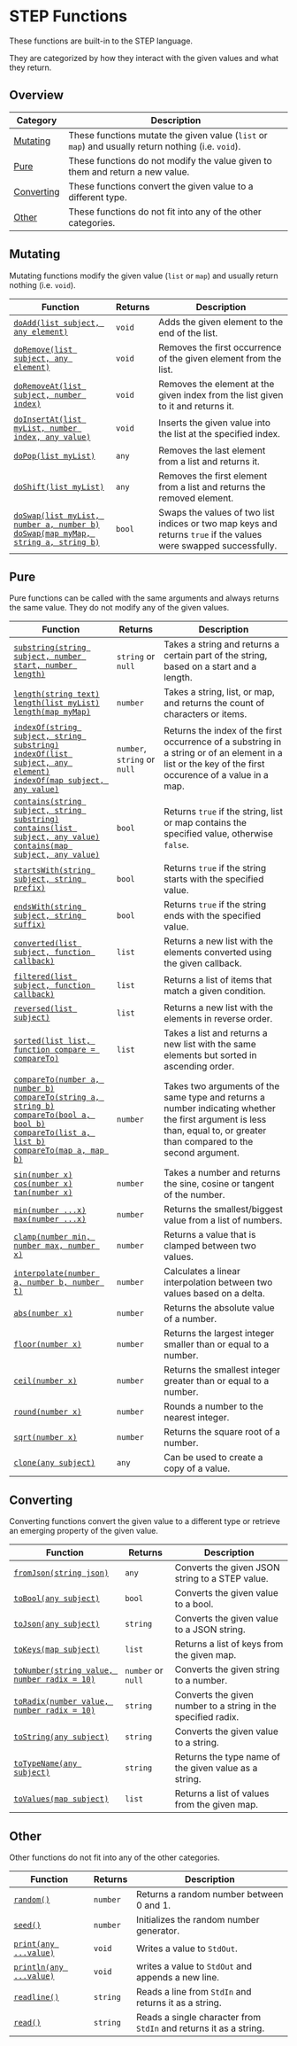 # STEP Functions

These functions are built-in to the STEP language.

They are categorized by how they interact with the given values and what they return.

## Overview

| Category                  | Description                                                                                        |
|---------------------------|----------------------------------------------------------------------------------------------------|
| [Mutating](#Mutating)     | These functions mutate the given value (`list` or `map`) and usually return nothing (i.e. `void`). |
| [Pure](#Pure)             | These functions do not modify the value given to them and return a new value.                      |
| [Converting](#Converting) | These functions convert the given value to a different type.                                       |
| [Other](#Other)           | These functions do not fit into any of the other categories.                                       |

## Mutating

Mutating functions modify the given value (`list` or `map`) and usually return nothing (i.e. `void`).

| Function                                                                                                      | Returns | Description                                                                                                      |
|---------------------------------------------------------------------------------------------------------------|---------|------------------------------------------------------------------------------------------------------------------|
| [`doAdd(list subject, any element)`](./Functions/DoAdd.md)                                                    | `void`  | Adds the given element to the end of the list.                                                                   |
| [`doRemove(list subject, any element)`](./Functions/DoRemove.md)                                              | `void`  | Removes the first occurrence of the given element from the list.                                                 |
| [`doRemoveAt(list subject, number index)`](./Functions/DoRemoveAt.md)                                         | `void`  | Removes the element at the given index from the list given to it and returns it.                                 |
| [`doInsertAt(list myList, number index, any value)`](./Functions/DoInsertAt.md)                               | `void`  | Inserts the given value into the list at the specified index.                                                    |
| [`doPop(list myList)`](./Functions/DoPop.md)                                                                  | `any`   | Removes the last element from a list and returns it.                                                             |
| [`doShift(list myList)`](./Functions/DoShift.md)                                                              | `any`   | Removes the first element from a list and returns the removed element.                                           |
| [`doSwap(list myList, number a, number b)`<br>`doSwap(map myMap, string a, string b)`](./Functions/DoSwap.md) | `bool`  | Swaps the values of two list indices or two map keys and returns `true` if the values were swapped successfully. |

## Pure

Pure functions can be called with the same arguments and always returns the same value.
They do not modify any of the given values.

| Function                                                                                                                                                                                  | Returns                      | Description                                                                                                                                                              |
|-------------------------------------------------------------------------------------------------------------------------------------------------------------------------------------------|------------------------------|--------------------------------------------------------------------------------------------------------------------------------------------------------------------------|
| [`substring(string subject, number start, number length)`](./Functions/Substring.md)                                                                                                      | `string` or `null`           | Takes a string and returns a certain part of the string, based on a start and a length.                                                                                  |
| [`length(string text)`<br>`length(list myList)`<br>`length(map myMap)`](./Functions/Length.md)                                                                                            | `number`                     | Takes a string, list, or map, and returns the count of characters or items.                                                                                              |
| [`indexOf(string subject, string substring)`<br>`indexOf(list subject, any element)`<br>`indexOf(map subject, any value)`](./Functions/IndexOf.md)                                        | `number`, `string` or `null` | Returns the index of the first occurrence of a substring in a string or of an element in a list or the key of the first occurence of a value in a map.                   |
| [`contains(string subject, string substring)`<br>`contains(list subject, any value)`<br>`contains(map subject, any value)`](./Functions/Contains.md)                                      | `bool`                       | Returns `true` if the string, list or map contains the specified value, otherwise `false`.                                                                               |
| [`startsWith(string subject, string prefix)`](./Functions/StartsWith.md)                                                                                                                  | `bool`                       | Returns `true` if the string starts with the specified value.                                                                                                            |
| [`endsWith(string subject, string suffix)`](./Functions/EndsWith.md)                                                                                                                      | `bool`                       | Returns `true` if the string ends with the specified value.                                                                                                              |
| [`converted(list subject, function callback)`](./Functions/Converted.md)                                                                                                                  | `list`                       | Returns a new list with the elements converted using the given callback.                                                                                                 |
| [`filtered(list subject, function callback)`](./Functions/Filtered.md)                                                                                                                    | `list`                       | Returns a list of items that match a given condition.                                                                                                                    |
| [`reversed(list subject)`](./Functions/Reversed.md)                                                                                                                                       | `list`                       | Returns a new list with the elements in reverse order.                                                                                                                   |
| [`sorted(list list, function compare = compareTo)`](./Functions/Sorted.md)                                                                                                                | `list`                       | Takes a list and returns a new list with the same elements but sorted in ascending order.                                                                                |
| [`compareTo(number a, number b)`<br>`compareTo(string a, string b)`<br>`compareTo(bool a, bool b)`<br>`compareTo(list a, list b)`<br>`compareTo(map a, map b)`](./Functions/CompareTo.md) | `number`                     | Takes two arguments of the same type and returns a number indicating whether the first argument is less than, equal to, or greater than compared to the second argument. |
| [`sin(number x)`](./Functions/Sin.md)<br>[`cos(number x)`](./Functions/Cos.md)<br>[`tan(number x)`](./Functions/Tan.md)                                                                   | `number`                     | Takes a number and returns the sine, cosine or tangent of the number.                                                                                                    |
| [`min(number ...x)`](./Functions/Min.md)<br>[`max(number ...x)`](./Functions/Max.md)                                                                                                      | `number`                     | Returns the smallest/biggest value from a list of numbers.                                                                                                               |
| [`clamp(number min, number max, number x)`](./Functions/Clamp.md)                                                                                                                         | `number`                     | Returns a value that is clamped between two values.                                                                                                                      |
| [`interpolate(number a, number b, number t)`](./Functions/Interpolate.md)                                                                                                                 | `number`                     | Calculates a linear interpolation between two values based on a delta.                                                                                                   |
| [`abs(number x)`](./Functions/Abs.md)                                                                                                                                                     | `number`                     | Returns the absolute value of a number.                                                                                                                                  |
| [`floor(number x)`](./Functions/Floor.md)                                                                                                                                                 | `number`                     | Returns the largest integer smaller than or equal to a number.                                                                                                           |
| [`ceil(number x)`](./Functions/Ceil.md)                                                                                                                                                   | `number`                     | Returns the smallest integer greater than or equal to a number.                                                                                                          |
| [`round(number x)`](./Functions/Round.md)                                                                                                                                                 | `number`                     | Rounds a number to the nearest integer.                                                                                                                                  |
| [`sqrt(number x)`](./Functions/Sqrt.md)                                                                                                                                                   | `number`                     | Returns the square root of a number.                                                                                                                                     |
| [`clone(any subject)`](./Functions/Clone.md)                                                                                                                                              | `any`                        | Can be used to create a copy of a value.                                                                                                                                 |

## Converting

Converting functions convert the given value to a different type or retrieve an emerging property of the given value.

| Function                                                               | Returns            | Description                                                   |
|------------------------------------------------------------------------|--------------------|---------------------------------------------------------------|
| [`fromJson(string json)`](./Functions/FromJson.md)                     | `any`              | Converts the given JSON string to a STEP value.               |
| [`toBool(any subject)`](./Functions/ToBool.md)                         | `bool`             | Converts the given value to a bool.                           |
| [`toJson(any subject)`](./Functions/ToJson.md)                         | `string`           | Converts the given value to a JSON string.                    |
| [`toKeys(map subject)`](./Functions/ToKeys.md)                         | `list`             | Returns a list of keys from the given map.                    |
| [`toNumber(string value, number radix = 10)`](./Functions/ToNumber.md) | `number` or `null` | Converts the given string to a number.                        |
| [`toRadix(number value, number radix = 10)`](./Functions/ToRadix.md)   | `string`           | Converts the given number to a string in the specified radix. |
| [`toString(any subject)`](./Functions/ToString.md)                     | `string`           | Converts the given value to a string.                         |
| [`toTypeName(any subject)`](./Functions/ToTypeName.md)                 | `string`           | Returns the type name of the given value as a string.         |
| [`toValues(map subject)`](./Functions/ToValues.md)                     | `list`             | Returns a list of values from the given map.                  |

## Other

Other functions do not fit into any of the other categories.

| Function                                          | Returns  | Description                                                       |
|---------------------------------------------------|----------|-------------------------------------------------------------------|
| [`random()`](./Functions/Random.md)               | `number` | Returns a random number between 0 and 1.                          |
| [`seed()`](./Functions/Seed.md)                   | `number` | Initializes the random number generator.                          |
| [`print(any ...value)`](./Functions/Print.md)     | `void`   | Writes a value to `StdOut`.                                       |
| [`println(any ...value)`](./Functions/Println.md) | `void`   | writes a value to `StdOut` and appends a new line.                |
| [`readline()`](./Functions/Readline.md)           | `string` | Reads a line from `StdIn` and returns it as a string.             |
| [`read()`](./Functions/Read.md)                   | `string` | Reads a single character from `StdIn` and returns it as a string. |
